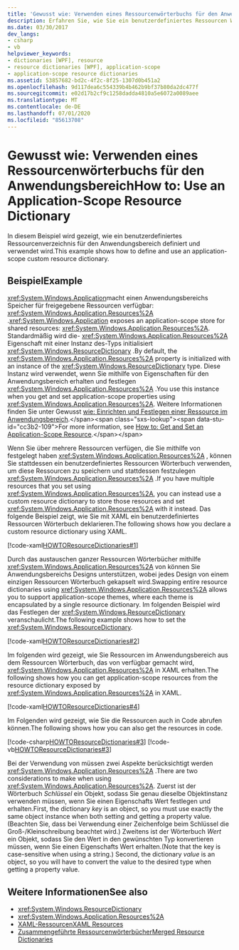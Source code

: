```yaml
---
title: 'Gewusst wie: Verwenden eines Ressourcenwörterbuchs für den Anwendungsbereich'
description: Erfahren Sie, wie Sie ein benutzerdefiniertes Ressourcen Wörterbuch im Anwendungsbereich in Windows Presentation Foundation (WPF) definieren und verwenden.
ms.date: 03/30/2017
dev_langs:
- csharp
- vb
helpviewer_keywords:
- dictionaries [WPF], resource
- resource dictionaries [WPF], application-scope
- application-scope resource dictionaries
ms.assetid: 53857682-bd2c-4f2c-8f25-1307d0b451a2
ms.openlocfilehash: 9d117dea6c554339b4b462b9bf37b80da2dc477f
ms.sourcegitcommit: e02d17b2cf9c1258dadda4810a5e6072a0089aee
ms.translationtype: MT
ms.contentlocale: de-DE
ms.lasthandoff: 07/01/2020
ms.locfileid: "85613708"
---
```

# <a name="how-to-use-an-application-scope-resource-dictionary"></a><span data-ttu-id="cc3b2-103">Gewusst wie: Verwenden eines Ressourcenwörterbuchs für den Anwendungsbereich</span><span class="sxs-lookup"><span data-stu-id="cc3b2-103">How to: Use an Application-Scope Resource Dictionary</span></span>
<span data-ttu-id="cc3b2-104">In diesem Beispiel wird gezeigt, wie ein benutzerdefiniertes Ressourcenverzeichnis für den Anwendungsbereich definiert und verwendet wird.</span><span class="sxs-lookup"><span data-stu-id="cc3b2-104">This example shows how to define and use an application-scope custom resource dictionary.</span></span>  
  
## <a name="example"></a><span data-ttu-id="cc3b2-105">Beispiel</span><span class="sxs-lookup"><span data-stu-id="cc3b2-105">Example</span></span>  
 <span data-ttu-id="cc3b2-106"><xref:System.Windows.Application>macht einen Anwendungsbereichs Speicher für freigegebene Ressourcen verfügbar: <xref:System.Windows.Application.Resources%2A> .</span><span class="sxs-lookup"><span data-stu-id="cc3b2-106"><xref:System.Windows.Application> exposes an application-scope store for shared resources: <xref:System.Windows.Application.Resources%2A>.</span></span> <span data-ttu-id="cc3b2-107">Standardmäßig wird die- <xref:System.Windows.Application.Resources%2A> Eigenschaft mit einer Instanz des-Typs initialisiert <xref:System.Windows.ResourceDictionary> .</span><span class="sxs-lookup"><span data-stu-id="cc3b2-107">By default, the <xref:System.Windows.Application.Resources%2A> property is initialized with an instance of the <xref:System.Windows.ResourceDictionary> type.</span></span> <span data-ttu-id="cc3b2-108">Diese Instanz wird verwendet, wenn Sie mithilfe von Eigenschaften für den Anwendungsbereich erhalten und festlegen <xref:System.Windows.Application.Resources%2A> .</span><span class="sxs-lookup"><span data-stu-id="cc3b2-108">You use this instance when you get and set application-scope properties using <xref:System.Windows.Application.Resources%2A>.</span></span> <span data-ttu-id="cc3b2-109">Weitere Informationen finden Sie unter Gewusst [wie: Einrichten und Festlegen einer Ressource im Anwendungsbereich](https://docs.microsoft.com/previous-versions/dotnet/netframework-4.0/aa348547(v=vs.100)).</span><span class="sxs-lookup"><span data-stu-id="cc3b2-109">For more information, see [How to: Get and Set an Application-Scope Resource](https://docs.microsoft.com/previous-versions/dotnet/netframework-4.0/aa348547(v=vs.100)).</span></span>
  
 <span data-ttu-id="cc3b2-110">Wenn Sie über mehrere Ressourcen verfügen, die Sie mithilfe von festgelegt haben <xref:System.Windows.Application.Resources%2A> , können Sie stattdessen ein benutzerdefiniertes Ressourcen Wörterbuch verwenden, um diese Ressourcen zu speichern und stattdessen festzulegen <xref:System.Windows.Application.Resources%2A> .</span><span class="sxs-lookup"><span data-stu-id="cc3b2-110">If you have multiple resources that you set using <xref:System.Windows.Application.Resources%2A>, you can instead use a custom resource dictionary to store those resources and set <xref:System.Windows.Application.Resources%2A> with it instead.</span></span> <span data-ttu-id="cc3b2-111">Das folgende Beispiel zeigt, wie Sie mit XAML ein benutzerdefiniertes Ressourcen Wörterbuch deklarieren.</span><span class="sxs-lookup"><span data-stu-id="cc3b2-111">The following shows how you declare a custom resource dictionary using XAML.</span></span>
  
 [!code-xaml[HOWTOResourceDictionaries#1](~/samples/snippets/csharp/VS_Snippets_Wpf/HowToResourceDictionaries/CSharp/MyResourceDictionary.xaml#1)]  
  
 <span data-ttu-id="cc3b2-112">Durch das austauschen ganzer Ressourcen Wörterbücher mithilfe <xref:System.Windows.Application.Resources%2A> von können Sie Anwendungsbereichs Designs unterstützen, wobei jedes Design von einem einzigen Ressourcen Wörterbuch gekapselt wird.</span><span class="sxs-lookup"><span data-stu-id="cc3b2-112">Swapping entire resource dictionaries using <xref:System.Windows.Application.Resources%2A> allows you to support application-scope themes, where each theme is encapsulated by a single resource dictionary.</span></span> <span data-ttu-id="cc3b2-113">Im folgenden Beispiel wird das Festlegen der <xref:System.Windows.ResourceDictionary> veranschaulicht.</span><span class="sxs-lookup"><span data-stu-id="cc3b2-113">The following example shows how to set the <xref:System.Windows.ResourceDictionary>.</span></span>  
  
 [!code-xaml[HOWTOResourceDictionaries#2](~/samples/snippets/csharp/VS_Snippets_Wpf/HowToResourceDictionaries/CSharp/App.xaml#2)]  
  
 <span data-ttu-id="cc3b2-114">Im folgenden wird gezeigt, wie Sie Ressourcen im Anwendungsbereich aus dem Ressourcen Wörterbuch, das von verfügbar gemacht wird, <xref:System.Windows.Application.Resources%2A> in XAML erhalten.</span><span class="sxs-lookup"><span data-stu-id="cc3b2-114">The following shows how you can get application-scope resources from the resource dictionary exposed by <xref:System.Windows.Application.Resources%2A> in XAML.</span></span>  
  
 [!code-xaml[HOWTOResourceDictionaries#4](~/samples/snippets/csharp/VS_Snippets_Wpf/HowToResourceDictionaries/CSharp/MainWindow.xaml#4)]  
  
 <span data-ttu-id="cc3b2-115">Im Folgenden wird gezeigt, wie Sie die Ressourcen auch in Code abrufen können.</span><span class="sxs-lookup"><span data-stu-id="cc3b2-115">The following shows how you can also get the resources in code.</span></span>  
  
 [!code-csharp[HOWTOResourceDictionaries#3](~/samples/snippets/csharp/VS_Snippets_Wpf/HowToResourceDictionaries/CSharp/MainWindow.xaml.cs#3)]
 [!code-vb[HOWTOResourceDictionaries#3](~/samples/snippets/visualbasic/VS_Snippets_Wpf/HowToResourceDictionaries/VB/MainWindow.xaml.vb#3)]  
  
 <span data-ttu-id="cc3b2-116">Bei der Verwendung von müssen zwei Aspekte berücksichtigt werden <xref:System.Windows.Application.Resources%2A> .</span><span class="sxs-lookup"><span data-stu-id="cc3b2-116">There are two considerations to make when using <xref:System.Windows.Application.Resources%2A>.</span></span> <span data-ttu-id="cc3b2-117">Zuerst ist der Wörterbuch *Schlüssel* ein Objekt, sodass Sie genau dieselbe Objektinstanz verwenden müssen, wenn Sie einen Eigenschafts Wert festlegen und erhalten.</span><span class="sxs-lookup"><span data-stu-id="cc3b2-117">First, the dictionary *key* is an object, so you must use exactly the same object instance when both setting and getting a property value.</span></span> <span data-ttu-id="cc3b2-118">(Beachten Sie, dass bei Verwendung einer Zeichenfolge beim Schlüssel die Groß-/Kleinschreibung beachtet wird.) Zweitens ist der Wörterbuch *Wert* ein Objekt, sodass Sie den Wert in den gewünschten Typ konvertieren müssen, wenn Sie einen Eigenschafts Wert erhalten.</span><span class="sxs-lookup"><span data-stu-id="cc3b2-118">(Note that the key is case-sensitive when using a string.) Second, the dictionary *value* is an object, so you will have to convert the value to the desired type when getting a property value.</span></span>  
  
## <a name="see-also"></a><span data-ttu-id="cc3b2-119">Weitere Informationen</span><span class="sxs-lookup"><span data-stu-id="cc3b2-119">See also</span></span>

- <xref:System.Windows.ResourceDictionary>
- <xref:System.Windows.Application.Resources%2A>
- [<span data-ttu-id="cc3b2-120">XAML-Ressourcen</span><span class="sxs-lookup"><span data-stu-id="cc3b2-120">XAML Resources</span></span>](../../../desktop-wpf/fundamentals/xaml-resources-define.md)
- [<span data-ttu-id="cc3b2-121">Zusammengeführte Ressourcenwörterbücher</span><span class="sxs-lookup"><span data-stu-id="cc3b2-121">Merged Resource Dictionaries</span></span>](../advanced/merged-resource-dictionaries.md)
